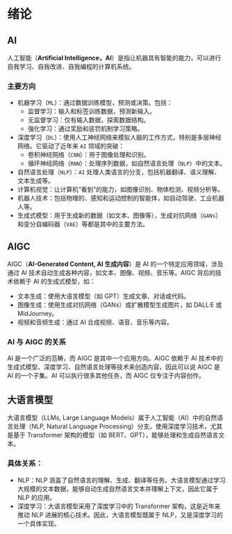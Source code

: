 # 绪论

## AI

人工智能（**Artificial Intelligence，AI**）是指让机器具有智能的能力，可以进行自我学习、自我改进、自我编程的计算机系统。

### 主要方向

- 机器学习（`ML`）：通过数据训练模型，预测或决策。包括：
  - 监督学习：输入和标签训练数据，预测新输入。
  - 无监督学习：仅有输入数据，探索数据结构。
  - 强化学习：通过奖励和惩罚机制学习策略。
- 深度学习（`DL`）：使用人工神经网络来模拟人脑的工作方式，特别是多层神经网络。它驱动了近年来 `AI` 领域的突破：
  - 卷积神经网络（`CNN`）：用于图像处理和识别。
  - 循环神经网络（`RNN`）：处理序列数据，如自然语言处理（`NLP`）中的文本。
- 自然语言处理（`NLP`）：`AI` 处理人类语言的分支，包括机器翻译、语义理解、文本生成等。
- 计算机视觉：让计算机“看到”的能力，如图像识别、物体检测、视频分析等。
- 机器人技术：包括物理的、感知和运动控制的智能体，如自动驾驶、工业机器人等。
- 生成式模型：用于生成新的数据（如文本、图像等），生成对抗网络（`GANs`）和变分自编码器（`VAE`）等都是其中的主要方法。

## AIGC

AIGC（**AI-Generated Content, AI 生成内容**）是 AI 的一个特定应用领域，涉及通过 AI 技术自动生成各种内容，如文本、图像、视频、音乐等。AIGC 背后的技术依赖于 AI 的生成式模型，如：

- 文本生成：使用大语言模型（如 GPT）生成文章、对话或代码。
- 图像生成：使用生成对抗网络（GANs）或扩散模型生成图片，如 DALL·E 或 MidJourney。
- 视频和音频生成：通过 AI 合成视频、语音、音乐等内容。

### AI 与 AIGC 的关系

AI 是一个广泛的范畴，而 AIGC 是其中一个应用方向。AIGC 依赖于 AI 技术中的生成式模型、深度学习、自然语言处理等技术来创造内容，因此可以说 AIGC 是 AI 的一个子集。AI 可以执行很多其他任务，而 AIGC 仅专注于内容创作。

## 大语言模型

大语言模型（LLMs, Large Language Models）属于人工智能（AI）中的自然语言处理（NLP, Natural Language Processing）分支。使用深度学习技术，尤其是基于 Transformer 架构的模型（如 BERT、GPT），能够处理和生成自然语言文本。

### 具体关系：

- NLP：NLP 涵盖了自然语言的理解、生成、翻译等任务。大语言模型通过学习大规模的文本数据，能够自动生成自然语言文本并理解上下文，因此它属于 NLP 的应用。
- 深度学习：大语言模型采用了深度学习中的 Transformer 架构，这是近年来推动 NLP 进展的核心技术。因此，大语言模型既属于 NLP，又是深度学习的一个具体实现。
